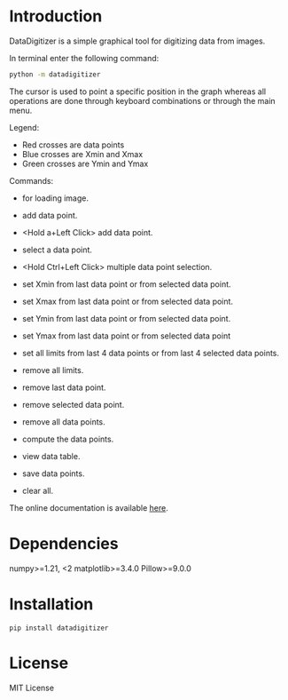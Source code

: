# Introduction

DataDigitizer is a simple graphical tool for digitizing data from images.

In terminal enter the following command:

```bash
python -m datadigitizer
```


The cursor is used to point a specific position in the graph
whereas all operations are done through keyboard combinations or through the main menu.

Legend:

* Red crosses are data points
* Blue crosses are Xmin and Xmax
* Green crosses are Ymin and Ymax

Commands:

* <Ctrl-o> for loading image.
* <Ctrl-a> add data point.
* <Hold a+Left Click> add data point.
* <Left Click> select a data point.
* <Hold Ctrl+Left Click> multiple data point selection.

* <Ctrl-g> set Xmin from last data point or from selected data point.
* <Ctrl-h> set Xmax from last data point or from selected data point.

* <Ctrl-j> set Ymin from last data point or from selected data point.
* <Ctrl-k> set Ymax from last data point or from selected data point

* <Ctrl-l> set all limits from last 4 data points or from last 4 selected data points.
* <Ctrl-n> remove all limits.

* <Ctrl-z> remove last data point.
* <Ctrl-d> remove selected data point.
* <Ctrl-D> remove all data points.

* <Ctrl-m> compute the data points.
* <Ctrl-t> view data table.
* <Ctrl-s> save data points.
* <Ctrl-w> clear all.


The online documentation is available [here](https://milanskocic.github.io/PyDatadigitizer/index.html).

# Dependencies

numpy>=1.21, <2 
matplotlib>=3.4.0 
Pillow>=9.0.0


# Installation

```
pip install datadigitizer
```

# License

MIT License

